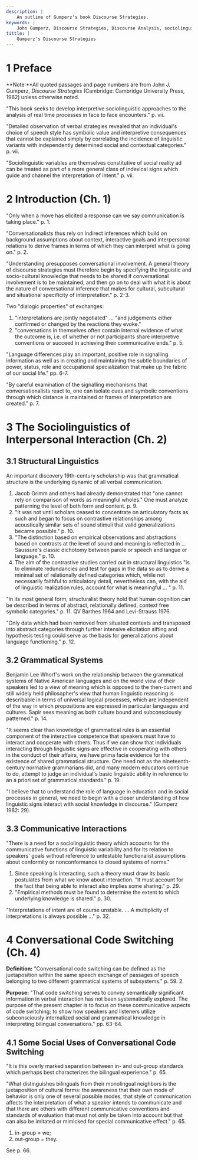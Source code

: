 ```yaml
---
description: |
    An outline of Gumperz's book Discourse Strategies.
keywords: |
    John Gumperz, Discourse Strategies, Discourse Analysis, sociolinguistics
tittle: |
    Gumperz's Discourse Strategies
---
```




1 Preface
=========

**Note:**All quoted passages and page numbers are from John J. Gumperz,
*Discourse Strategies* (Cambridge: Cambridge University Press, 1982)
unless otherwise noted.

"This book seeks to develop interpretive sociolinguistic approaches to
the analysis of real time processes in face to face encounters." p. vii.

"Detailed observation of verbal strategies revealed that an individual's
choice of speech style has symbolic value and interpretive consequences
that cannot be explained simply by correlating the incidence of
linguistic variants with independently determined social and contextual
categories." p. vii.

"Sociolinguistic variables are themselves constitutive of social reality
ad can be treated as part of a more general class of indexical signs
which guide and channel the interpretation of intent." p. vii.





2 Introduction (Ch. 1)
======================

"Only when a move has elicited a response can we say communication is
taking place." p. 1.

"Conversationalists thus rely on indirect inferences which build on
background assumptions about context, interactive goals and
interpersonal relations to derive frames in terms of which they can
interpret what is going on." p. 2.

"Understanding presupposes conversational involvement. A general theory
of discourse strategies must therefore begin by specifying the
linguistic and socio-cultural knowledge that needs to be shared if
conversational involvement is to be maintained, and then go on to deal
with what it is about the nature of conversational inference that makes
for cultural, subcultural and situational specificity of
interpretation." p. 2-3.

Two "dialogic properties" of exchanges:

1.  "interpretations are jointly negotiated" ... "and judgements either
    confirmed or changed by the reactions they evoke."
2.  "conversations in themselves often contain internal evidence of what
    the outcome is, i.e. of whether or not participants share
    interpretive conventions or succeed in achieving their communicative
    ends." p. 5.

"Language differences play an important, positive role in signalling
information as well as in creating and maintaining the subtle boundaries
of power, status, role and occupational specialization that make up the
fabric of our social life." pp. 6-7.

"By careful examination of the signalling mechanisms that
conversationalists react to, one can isolate cues and symbolic
conventions through which distance is maintained or frames of
interpretation are created." p. 7.





3 The Sociolinguistics of Interpersonal Interaction (Ch. 2)
===========================================================

3.1 Structural Linguistics
--------------------------

An important discovery 19th-century scholarship was that grammatical
structure is the underlying dynamic of all verbal communication.

1.  Jacob Grimm and others had already demonstrated that "one cannot
    rely on comparison of words as meaningful wholes." One must analyze
    patterning the level of both form and content. p. 9.
2.  "It was not until scholars ceased to concentrate on articulatory
    facts as such and began to focus on contrastive relationships among
    acoustically similar sets of sound stimuli that valid
    generalizations became possible." p. 10.
3.  "The distinction based on empirical observations and abstractions
    based on contrasts at the level of sound and meaning is reflected in
    ... Saussure's classic dichotomy between parole or speech and langue
    or language." p. 10.
4.  The aim of the contrastive studies carried out in structural
    linguistics "is to eliminate redundancies and test for gaps in the
    data so as to derive a minimal set of relationally defined
    categories which, while not necessarily faithful to articulatory
    detail, nevertheless can, with the aid of linguistic realization
    rules, account for what is meaningful ... " p. 11.

"In its most general form, structuralist theory hold that human
cognition can be described in terms of abstract, relationally defined,
context free symbolic categories." p. 11. QV Barthes 1964 and
Levi-Strauss 1976.

"Only data which had been removed from situated contexts and transposed
into abstract categories through further intensive elicitation sifting
and hypothesis testing could serve as the basis for generalizations
about language functioning." p. 12.

3.2 Grammatical Systems
-----------------------

Benjamin
Lee Whorf's work on the relationship between the grammatical systems of
Native American languages and on the world view of their speakers led to
a view of meaning which is opposed to the then-current and still widely
held philosopher's view that human linguistic reasoning is describable
in terms of universal logical processes, which are independent of the
way in which propositions are expressed in particular languages and
cultures. Sapir sees meaning as both culture bound and subconsciously
patterned." p. 14.

"It seems clear than knowledge of grammatical rules is an essential
component of the interactive competence that speakers must have to
interact and cooperate with others. Thus if we can show that individuals
interacting through linguistic signs are effective in cooperating with
others in the conduct of their affairs, we have prima facie evidence for
the existence of shared grammatical structure. One need not as the
nineteenth-century normative grammarians did, and many modern educators
continue to do, attempt to judge an individual's basic linguistic
ability in reference to an a priori set of grammatical standards." p.
19.

"I believe that to understand the role of language in education and in
social processes in general, we need to begin with a closer
understanding of how linguistic signs interact with social knowledge in
discourse." (Gumperz 1982: 29).

3.3 Communicative Interactions
------------------------------

"There is a need for a sociolinguistic theory which accounts for the
communicative functions of linguistic variability and for its relation
to speakers' goals without reference to untestable functionalist
assumptions about conformity or nonconformance to closed systems of
norms."

1.  Since speaking is interacting, such a theory must draw its basic
    postulates from what we know about interaction. "It must account for
    the fact that being able to interact also implies some sharing." p.
    29.
2.  "Empirical methods must be found to determine the extent to which
    underlying knowledge is shared." p. 30.

"Interpretations of intent are of course unstable. ... A multiplicity of
interpretations is always possible ..." p. 32.





4 Conversational Code Switching (Ch. 4)
=======================================

**Definition:** "Conversational code switching can be defined as the
juxtaposition within the same speech exchange of passages of speech
belonging to two different grammatical systems of subsystems." p. 59. 2.

**Purpose:** "That code switching serves to convey semantically
significant information in verbal interaction has not been
systematically explored. The purpose of the present chapter is to focus
on these communicative aspects of code switching; to show how speakers
and listeners utilize subconsciously internalized social and grammatical
knowledge in interpreting bilingual conversations." pp. 63-64.

4.1 Some Social Uses of Conversational Code Switching
-----------------------------------------------------

"It is this overly marked separation between in- and out-group standards
which perhaps best characterizes the bilingual experience." p. 65.

"What distinguishes bilinguals from their monolingual neighbors is the
juxtaposition of cultural forms: the awareness that their own mode of
behavior is only one of several possible modes, that style of
communication affects the interpretation of what a speaker intends to
communicate and that there are others with different communicative
conventions and standards of evaluation that must not only be taken into
account but that can also be imitated or mimicked for special
communicative effect." p. 65.

1.  in-group = we;
2.  out-group = they.

See p. 66.


